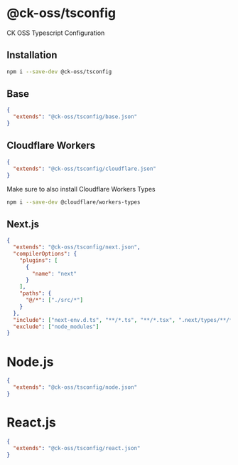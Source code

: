 # @ck-oss/tsconfig

CK OSS Typescript Configuration

## Installation

```bash
npm i --save-dev @ck-oss/tsconfig
```

## Base

```json
{
  "extends": "@ck-oss/tsconfig/base.json"
}
```

## Cloudflare Workers

```json
{
  "extends": "@ck-oss/tsconfig/cloudflare.json"
}
```

Make sure to also install Cloudflare Workers Types

```bash
npm i --save-dev @cloudflare/workers-types
```

## Next.js

```json
{
  "extends": "@ck-oss/tsconfig/next.json",
  "compilerOptions": {
    "plugins": [
      {
        "name": "next"
      }
    ],
    "paths": {
      "@/*": ["./src/*"]
    }
  },
  "include": ["next-env.d.ts", "**/*.ts", "**/*.tsx", ".next/types/**/*.ts"],
  "exclude": ["node_modules"]
}
```

# Node.js

```json
{
  "extends": "@ck-oss/tsconfig/node.json"
}
```

# React.js

```json
{
  "extends": "@ck-oss/tsconfig/react.json"
}
```
